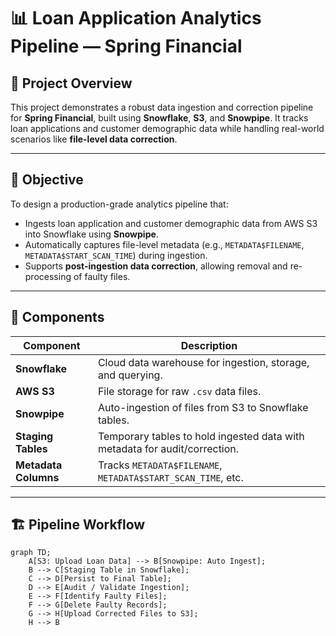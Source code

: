 # 📊 Loan Application Analytics Pipeline — Spring Financial

## 🚀 Project Overview

This project demonstrates a robust data ingestion and correction pipeline for **Spring Financial**, built using **Snowflake**, **S3**, and **Snowpipe**. It tracks loan applications and customer demographic data while handling real-world scenarios like **file-level data correction**.

---

## 🎯 Objective

To design a production-grade analytics pipeline that:

- Ingests loan application and customer demographic data from AWS S3 into Snowflake using **Snowpipe**.
- Automatically captures file-level metadata (e.g., `METADATA$FILENAME`, `METADATA$START_SCAN_TIME`) during ingestion.
- Supports **post-ingestion data correction**, allowing removal and re-processing of faulty files.

---

## 🧩 Components

| Component          | Description                                                                 |
|--------------------|-----------------------------------------------------------------------------|
| **Snowflake**      | Cloud data warehouse for ingestion, storage, and querying.                  |
| **AWS S3**         | File storage for raw `.csv` data files.                                     |
| **Snowpipe**       | Auto-ingestion of files from S3 to Snowflake tables.                        |
| **Staging Tables** | Temporary tables to hold ingested data with metadata for audit/correction.  |
| **Metadata Columns** | Tracks `METADATA$FILENAME`, `METADATA$START_SCAN_TIME`, etc.              |

---

## 🏗️ Pipeline Workflow

```mermaid
graph TD;
    A[S3: Upload Loan Data] --> B[Snowpipe: Auto Ingest];
    B --> C[Staging Table in Snowflake];
    C --> D[Persist to Final Table];
    D --> E[Audit / Validate Ingestion];
    E --> F[Identify Faulty Files];
    F --> G[Delete Faulty Records];
    G --> H[Upload Corrected Files to S3];
    H --> B
